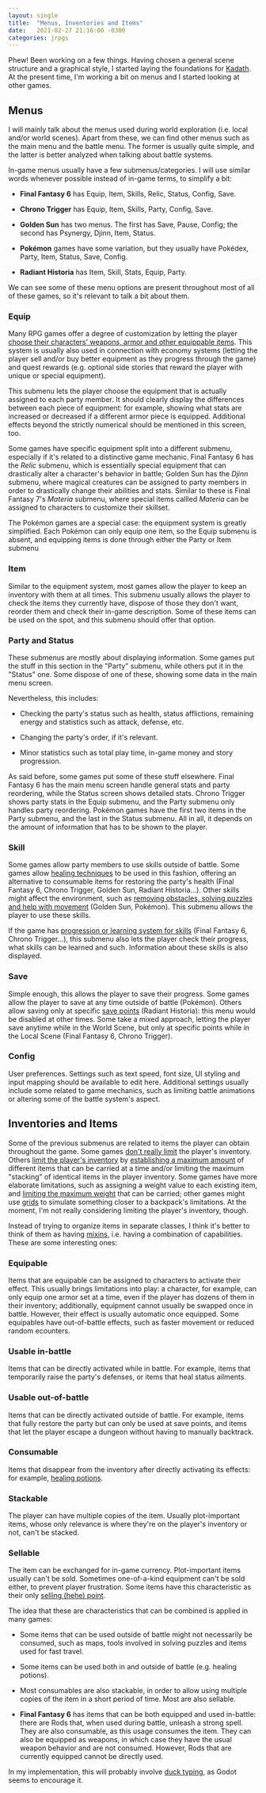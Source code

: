 ```yaml
---
layout: single
title:  "Menus, Inventories and Items"
date:   2021-02-27 21:16:00 -0300
categories: jrpgs
---
```


Phew! Been working on a few things. Having chosen a general scene structure
and  a graphical style, I started laying the foundations for
[Kadath](https://github.com/jbahamon/kadath). At the present time, I'm working
a bit on menus and I started looking at other games.


## Menus

I will mainly talk about the menus used during world exploration (i.e. local
and/or world scenes). Apart from these, we can find other menus such as the
main menu and the battle menu. The former is usually quite simple, and the 
latter is better analyzed when talking about battle systems.

In-game menus usually have a few submenus/categories. I will use similar words
whenever possible instead of in-game terms, to simplify a bit:

- **Final Fantasy 6** has Equip, Item, Skills, Relic, Status, Config, Save.

- **Chrono Trigger** has Equip, Item, Skills, Party, Config, Save.

- **Golden Sun** has two menus. The first has Save, Pause, Config; the second
has Psynergy, Djinn, Item, Status.

- **Pokémon** games have some variation, but they usually have Pokédex, Party,
Item, Status, Save, Config.

- **Radiant Historia** has Item, Skill, Stats, Equip, Party.

We can see some of these menu options are present throughout most of all of
these games, so it's relevant to talk a bit about them.

### Equip

Many RPG games offer a degree of customization by letting the player [choose
their characters' weapons, armor and other equippable
items](https://tvtropes.org/pmwiki/pmwiki.php/Main/EquipmentBasedProgression).
This system is usually also used in connection with economy systems (letting
the player sell and/or buy better equipment as they progress through the game)
and quest rewards (e.g. optional side stories that reward the player with
unique or special equipment).

This submenu lets the player choose the equipment that is actually assigned to
each party member. It should clearly display the differences between each
piece of equipment: for example, showing what stats are increased or decreased
if a different armor piece is equipped. Additional effects beyond the strictly
numerical should be mentioned in this screen, too.

Some games have specific equipment split into a different submenu, especially
if it's related to a distinctive game mechanic. Final Fantasy 6 has the
_Relic_ submenu, which is essentially special equipment that can drastically
alter a character's behavior in battle; Golden Sun has the _Djinn_ submenu,
where magical creatures can be assigned to party members in order to
drastically change their abilities and stats. Similar to these is Final
Fantasy 7's _Materia_ submenu, where special items callled _Materia_ can be
assigned to characters to customize their skillset.

The Pokémon games are a special case: the equipment system is greatly
simplified. Each Pokémon can only equip one item, so the Equip submenu is
absent, and equipping items is done through either the Party or Item submenu

### Item

Similar to the equipment system, most games allow the player to keep an
inventory with them at all times. This submenu usually allows the player to
check the items they currently have, dispose of those they don't want, reorder
them and check their in-game description. Some of these items can be used on
the spot, and this submenu should offer that option. 

### Party and Status

These submenus are mostly about displaying information. Some games put the
stuff in this section in the "Party" submenu, while others put it in the
"Status" one. Some dispose of one of these, showing some data in the main menu
screen.

Nevertheless, this includes:

- Checking the party's status such as health, status afflictions, remaining
energy and statistics such as attack, defense, etc. 

- Changing the party's order, if it's relevant.

- Minor statistics such as total play time, in-game money and story progression.

As said before, some games put some of these stuff elsewhere. Final Fantasy 6
has the main menu screen handle general stats and party reordering, while the
Status screen shows detailed stats. Chrono Trigger shows party stats in the
Equip submenu, and the Party submenu only handles party reordering. Pokémon
games have the first two items in the Party submenu, and the last in the
Status submenu. All in all, it depends on the amount of information that has
to be shown to the player. 

### Skill

Some games allow party members to use skills outside of battle. Some games
allow [healing
techniques](https://tvtropes.org/pmwiki/pmwiki.php/Main/TheMedic) to be used
in this fashion, offering an alternative to consumable items for restoring the
party's health (Final Fantasy 6, Chrono Trigger, Golden Sun, Radiant
Historia...). Other skills might affect the environment, such as [removing
obstacles, solving puzzles and help with
movement](https://tvtropes.org/pmwiki/pmwiki.php/Main/AbilityRequiredToProceed)
(Golden Sun, Pokémon). This submenu allows the player to use these skills.

If the game has [progression or learning system for
skills](https://tvtropes.org/pmwiki/pmwiki.php/Main/SkillScoresAndPerks)
(Final Fantasy 6, Chrono Trigger...), this submenu also lets the player check
their progress, what skills can be learned and such. Information about
these skills is also displayed.


### Save

Simple enough, this allows the player to save their progress. Some games allow
the player to save at any time outside of battle (Pokémon). Others allow
saving only at specific [save
points](https://tvtropes.org/pmwiki/pmwiki.php/Main/SavePoint) (Radiant
Historia): this menu would be disabled at other times. Some take a mixed
approach, letting the player save anytime while in the World Scene, but only
at specific points while in the Local Scene (Final Fantasy 6, Chrono Trigger).


### Config

User preferences. Settings such as text speed, font size, UI styling and input
mapping should be available to edit here. Additional settings usually include
some related to game mechanics, such as limiting battle animations or altering
some of the battle system's aspect.

## Inventories and Items

Some of the previous submenus are related to items the player can obtain
throughout the game. Some games [don't really
limit](https://tvtropes.org/pmwiki/pmwiki.php/Main/HyperspaceArsenal) the
player's inventory. Others [limit the player's
inventory](https://tvtropes.org/pmwiki/pmwiki.php/Main/InventoryManagementPuzzle)
by [establishing a maximum
amount](https://tvtropes.org/pmwiki/pmwiki.php/Main/LimitedLoadout) of
different items that can be carried at a time and/or limiting the maximum
"stacking" of identical items in the player inventory. Some games have more
elaborate limitations, such as assigning a weight value to each existing item,
and [limiting the maximum
weight](https://tvtropes.org/pmwiki/pmwiki.php/Main/CriticalEncumbranceFailure)
that can be carried; other games might use
[grids](https://tvtropes.org/pmwiki/pmwiki.php/Main/GridInventory) to simulate
something closer to a backpack's limitations. At the moment, I'm not really
considering limiting the player's inventory, though.


Instead of trying to organize items in separate classes, I think it's better
to think of them as having [mixins](https://en.wikipedia.org/wiki/Mixin), i.e.
having a combination of capabilities. These are some interesting ones:

### Equipable

Items that are equipable can be assigned to characters to activate their
effect. This usually brings limitations into play: a character, for example,
can only equip one armor set at a time, even if the player has dozens of them
in their inventory; additionally, equipment cannot usually be swapped
once in battle. However, their effect is usually automatic once equipped. Some
equipables have out-of-battle effects, such as faster movement or reduced
random ecounters.

### Usable in-battle

Items that can be directly activated while in battle. For example, items that
temporarily raise the party's defenses, or items that heal status ailments.

### Usable out-of-battle

Items that can be directly activated outside of battle. For example, items
that fully restore the party but can only be used at save points, and items
that let the player escape a dungeon without having to manually backtrack.

### Consumable

Items that disappear from the inventory after directly activating its effects:
for example, [healing
potions](https://tvtropes.org/pmwiki/pmwiki.php/Main/HealingPotion).

### Stackable

The player can have multiple copies of the item. Usually 
plot-important items, whose only relevance is where they're on the player's
inventory or not, can't be stacked.

### Sellable

The item can be exchanged for in-game currency. Plot-important items usually
can't be sold. Sometimes one-of-a-kind equipment can't be sold either, to
prevent player frustration. Some items have this characteristic as their only
[selling (hehe)
point](https://tvtropes.org/pmwiki/pmwiki.php/Main/VendorTrash).

The idea that these are characteristics that can be combined is applied in
many games:

- Some items that can be used outside of battle might not necessarily be
consumed, such as maps, tools involved in solving puzzles and items used for
fast travel.

- Some items can be used both in and outside of battle (e.g. healing potions).

- Most consumables are also stackable, in order to allow using multiple copies of
the item in a short period of time. Most are also sellable.

- **Final Fantasy 6** has items that can be both equipped and used in-battle:
there are Rods that, when used during battle, unleash a strong spell. They are
also consumable, as this usage consumes the item. They can also be equipped as
weapons, in which case they have the usual weapon behavior and are not
consumed. However, Rods that are currently equipped cannot be directly used.

In my implementation, this will probably involve [duck
typing](https://en.wikipedia.org/wiki/Duck_typing), as Godot seems to encourage it.